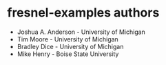# fresnel-examples authors

* Joshua A. Anderson - University of Michigan
* Tim Moore - University of Michigan
* Bradley Dice - University of Michigan
* Mike Henry - Boise State University

